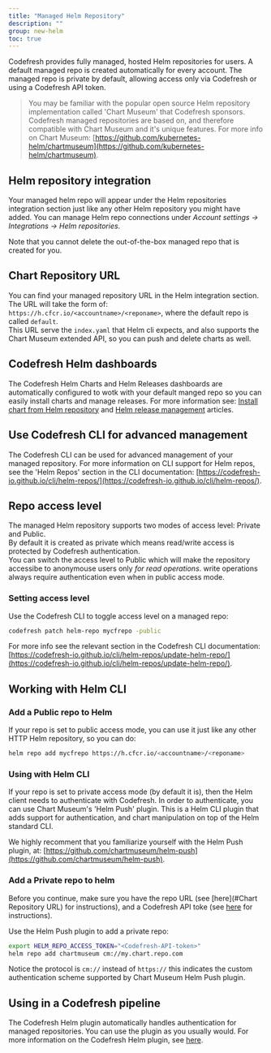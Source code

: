 ```yaml
---
title: "Managed Helm Repository"
description: ""
group: new-helm
toc: true
---
```


Codefresh provides fully managed, hosted Helm repositories for users.
A default managed repo is created automatically for every account.
The managed repo is private by default, allowing access only via Codefresh or using a Codefresh API token.

> You may be familiar with the popular open source Helm repository implementation called 'Chart Museum' that Codefresh sponsors.   Codefresh managed repositories are based on, and therefore compatible with Chart Museum and it's unique features. For more info on Chart Museum: [https://github.com/kubernetes-helm/chartmuseum](https://github.com/kubernetes-helm/chartmuseum). 

## Helm repository integration

Your managed helm repo will appear under the Helm repositories integration section just like any other Helm repository you might have added. You can manage Helm repo connections under *Account settings -> Integrations -> Helm repositories*.  

Note that you cannot delete the out-of-the-box managed repo that is created for you.

## Chart Repository URL

You can find your managed repository URL in the Helm integration section. The URL will take the form of: `https://h.cfcr.io/<accountname>/<reponame>`, where the default repo is called `default`.  
This URL serve the `index.yaml` that Helm cli expects, and also supports the Chart Museum extended API, so you can push and delete charts as well.

## Codefresh Helm dashboards

The Codefresh Helm Charts and Helm Releases dashboards are automatically configured to wotk with your default manged repo so you can easily install charts and manage releases. For more information see: [Install chart from Helm repository](https://codefresh.io/docs/docs/new-helm/add-helm-repository/#install-chart-from-your-helm-repository) and [Helm release management](https://codefresh.io/docs/docs/new-helm/helm-releases-management/) articles.

## Use Codefresh CLI for advanced management

The Codefresh CLI can be used for advanced management of your managed repository. For more information on CLI support for Helm repos, see the 'Helm Repos' section in the CLI documentation: [https://codefresh-io.github.io/cli/helm-repos/](https://codefresh-io.github.io/cli/helm-repos/).

## Repo access level

The managed Helm repository supports two modes of access level: Private and Public.  
By default it is created as private which means read/write access is protected by Codefresh authentication.  
You can switch the access level to Public which will make the repository accessibe to anonymouse users only *for read operations*. write operations always require authentication even when in public access mode.

### Setting access level

Use the Codefresh CLI to toggle access level on a managed repo:

```bash
codefresh patch helm-repo mycfrepo -public
```

For more info see the relevant section in the Codefresh CLI documentation: [https://codefresh-io.github.io/cli/helm-repos/update-helm-repo/](https://codefresh-io.github.io/cli/helm-repos/update-helm-repo/).

## Working with Helm CLI

### Add a Public repo to Helm

If your repo is set to public access mode, you can use it just like any other HTTP Helm repository, so you can do:

```bash
helm repo add mycfrepo https://h.cfcr.io/<accountname>/<reponame>
```

### Using with Helm CLI

If your repo is set to private access mode (by default it is), then the Helm client needs to authenticate with Codefresh.
In order to authenticate, you can use Chart Museum's 'Helm Push' plugin. This is a Helm CLI plugin that adds support for authentication, and chart manipulation on top of the Helm standard CLI.

We highly recomment that you familiarize yourself with the Helm Push plugin, at: [https://github.com/chartmuseum/helm-push](https://github.com/chartmuseum/helm-push).  

### Add a Private repo to helm

Before you continue, make sure you have the repo URL (see [here](#Chart Repository URL) for instructions), and a Codefresh API toke (see [here](https://codefresh-io.github.io/cli/getting-started/#authenticate) for instructions).  

Use the Helm Push plugin to add a private repo:

```bash
export HELM_REPO_ACCESS_TOKEN="<Codefresh-API-token>"
helm repo add chartmuseum cm://my.chart.repo.com
```

Notice the protocol is `cm://` instead of `https://` this indicates the custom authentication scheme supported by Chart Museum Helm Push plugin.

## Using in a Codefresh pipeline

The Codefresh Helm plugin automatically handles authentication for managed repositories. You can use the plugin as you usually would. For more information on the Codefresh Helm plugin, see [here](https://codefresh.io/docs/docs/new-helm/install-helm-chart-using-codefresh-pipeline/).